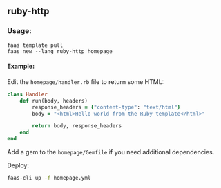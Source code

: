 ## ruby-http

### Usage:

```
faas template pull
faas new --lang ruby-http homepage
```

#### Example:

Edit the `homepage/handler.rb` file to return some HTML:

```ruby
class Handler
    def run(body, headers)
        response_headers = {"content-type": "text/html"}
        body = "<html>Hello world from the Ruby template</html>"

        return body, response_headers
    end
end
```

Add a gem to the `homepage/Gemfile` if you need additional dependencies.

Deploy:

```sh
faas-cli up -f homepage.yml
```

